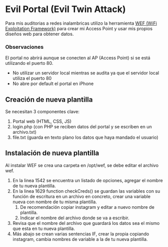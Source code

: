 # Evil Portal (Evil Twin Attack)
Para mis auditorias a redes inalambricas utilizo la herramienta [WEF (WiFi Exploitation Framework)](https://github.com/D3Ext/WEF) para crear mi Access Point y usar mis propios diseños web para obtener datos.

### Observaciones
El portal no abrirá aunque se conecten al AP (Access Point) si se está utilizando el puerto 80.
- No utilizar un servidor local mientras se audita ya que el servidor local utiliza el puerto 80
- No abre por default el portal en iPhone

## Creación de nueva plantilla
Se necesitan 3 componentes clave:

1. Portal web (HTML, CSS, JS)
2. login.php (con PHP se reciben datos del portal y se escriben en un archivo.txt)
3. file.txt (guarda en texto plano los datos que haya mandado el usuario)

## Instalación de nueva plantilla
Al instalar WEF se crea una carpeta en /opt/wef, se debe editar el archivo wef.

1. En la linea 1542 se encuentra un listado de opciones, agregar el nombre de tu nueva plantilla.
2. En la linea 1629 function checkCreds() se guardan las variables con su función de escritura en un archivo en concreto, crear una variable nueva con nombre de tu misma plantilla.
    1. De recomendación copiar instagram y editar a nuevo nombre de plantilla.
    2. Indicar el nombre del archivo donde se va a escribir.
3. Revisa que el nombre del archivo que guardará los datos sea el mismo que esta en tu nueva plantilla.
4. Más abajo se crean varias sentencias IF, crear la propia copiando instagram, cambia nombres de variable a la de tu nueva plantilla.